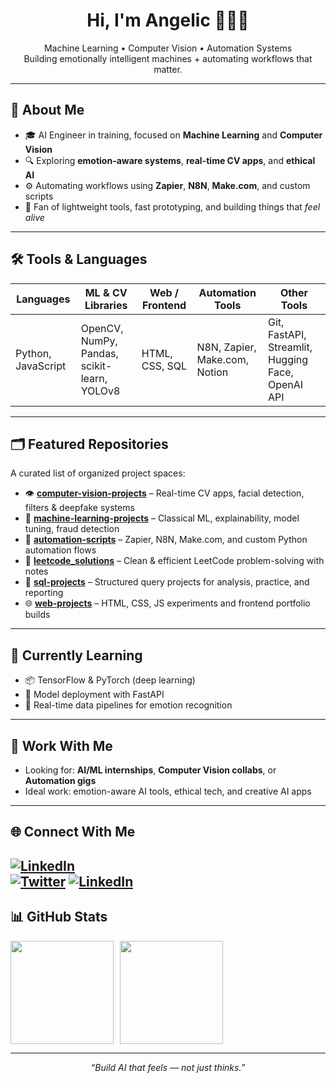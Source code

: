 <h1 align="center">Hi, I'm Angelic 👩🏾‍💻</h1>
<p align="center">
  Machine Learning • Computer Vision • Automation Systems<br>
  Building emotionally intelligent machines + automating workflows that matter.
</p>

---

## 🧠 About Me

- 🎓 AI Engineer in training, focused on **Machine Learning** and **Computer Vision**
- 🔍 Exploring **emotion-aware systems**, **real-time CV apps**, and **ethical AI**
- ⚙️ Automating workflows using **Zapier**, **N8N**, **Make.com**, and custom scripts
- 🧰 Fan of lightweight tools, fast prototyping, and building things that *feel alive*

---


## 🛠️ Tools & Languages  
| Languages           | ML & CV Libraries                          | Web / Frontend     | Automation Tools            | Other Tools                                     |
|---------------------|---------------------------------------------|--------------------|------------------------------|--------------------------------------------------|
| Python, JavaScript  | OpenCV, NumPy, Pandas, scikit-learn, YOLOv8 | HTML, CSS, SQL     | N8N, Zapier, Make.com, Notion     | Git, FastAPI, Streamlit, Hugging Face, OpenAI API |


---

## 🗂️ Featured Repositories

A curated list of organized project spaces:

- 👁️ [**computer-vision-projects**](https://github.com/visionbyangelic/computer-vision-projects) – Real-time CV apps, facial detection, filters & deepfake systems  
- 🤖 [**machine-learning-projects**](https://github.com/visionbyangelic/machine-learning-projects) – Classical ML, explainability, model tuning, fraud detection  
- 🔁 [**automation-scripts**](https://github.com/visionbyangelic/automation-scripts) – Zapier, N8N, Make.com, and custom Python automation flows  
- 🧠 [**leetcode_solutions**](https://github.com/visionbyangelic/leetcode_solutions) – Clean & efficient LeetCode problem-solving with notes  
- 🧮 [**sql-projects**](https://github.com/visionbyangelic/sql-projects) – Structured query projects for analysis, practice, and reporting  
- 🌐 [**web-projects**](https://github.com/visionbyangelic/web-projects) – HTML, CSS, JS experiments and frontend portfolio builds

---



## 🔁 Currently Learning

- 📦 TensorFlow & PyTorch (deep learning)
- 🧪 Model deployment with FastAPI
- 🔄 Real-time data pipelines for emotion recognition


---

## 💼 Work With Me

- Looking for: **AI/ML internships**, **Computer Vision collabs**, or **Automation gigs**  
- Ideal work: emotion-aware AI tools, ethical tech, and creative AI apps

---

## 🌐 Connect With Me

[![LinkedIn](https://img.shields.io/badge/LinkedIn-AngelicCharles-blue?style=flat-square&logo=linkedin)](https://www.linkedin.com/in/angeliccharles/)  
[![Twitter](https://img.shields.io/badge/Twitter-@visionbyangelic-1DA1F2?style=flat-square&logo=twitter)](https://twitter.com/visionbyangelic)
[![LinkedIn](https://img.shields.io/badge/Github-@nerdyalgorithm-blue?style=flat-square&logo=github)](https://www.github.com/nerdyalgorithm/)  
---



## 📊 GitHub Stats

<div style="display: flex; gap: 10px; flex-wrap: wrap;">

<img height="165" src="https://github-readme-stats.vercel.app/api?username=visionbyangelic&show_icons=true&theme=gotham&count_private=true&cache_seconds=3600" />

<img height="165" src="https://github-readme-stats.vercel.app/api/top-langs/?username=visionbyangelic&layout=compact&theme=radical&cache_seconds=3600" />

</div>

---



<p align="center">
  <em>“Build AI that feels — not just thinks.”</em>
</p>
